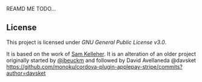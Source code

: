 REAMD ME TODO...


## License

This project is licensed under *GNU General Public License v3.0*.

It is based on the work of [Sam Kelleher](https://samkelleher.com/). It is an alteration of an older project originally started by [@jbeuckm](https://github.com/jbeuckm) and followed by David Avellaneda @davsket https://github.com/monoku/cordova-plugin-applepay-stripe/commits?author=davsket
